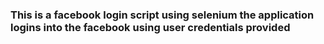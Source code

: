 ### This is a facebook login script using selenium the application logins into the facebook using user credentials provided
